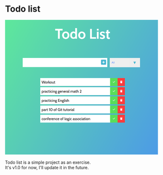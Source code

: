 # Todo list

![alt text](https://github.com/mahmoudi-1798/Todo_list/blob/master/examp.png?raw=true)

Todo list is a simple project as an exercise.<br>
It's v1.0 for now, I'll update it in the future.
